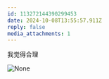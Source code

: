 ```yaml
---
id: 113272144390299453
date: 2024-10-08T13:55:57.911Z
reply: false
media_attachments: 1
---
```


我觉得合理

![None](https://files.e5n.cc/media_attachments/files/113/272/143/978/737/209/original/547ac49b37ee3e4e.jpg)
